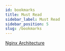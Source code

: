 ```yaml
---
id: bookmarks
title: Must Read
sidebar_label: Must Read
sidebar_position: 5
slug: /bookmarks
---
```


[Nginx Architecture](https://aosabook.org/en/nginx.html)
